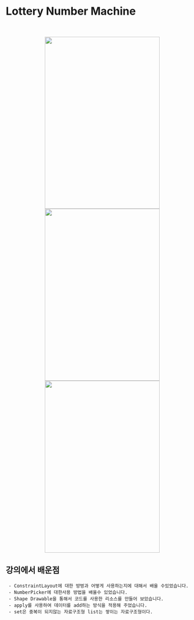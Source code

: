 # Lottery Number Machine

<br />
<p align="center">
  
  <img width="300" height="450" src="https://user-images.githubusercontent.com/89181586/180648545-dc34eede-17c9-43c2-8223-20f162d906ae.png">
  <img width="300" height="450" src="https://user-images.githubusercontent.com/89181586/180648562-5e8cb4d8-0152-4c3f-ada1-de7d94c95316.png">
  <img width="300" height="450" src="https://user-images.githubusercontent.com/89181586/180648583-6a8809b4-18e8-4079-91de-6754fe903c5b.png">
</p>

## 강의에서 배운점
```
 - ConstraintLayout에 대한 방벙과 어떻게 사용하는지에 대해서 배울 수있었습니다.
 - NumberPicker에 대한사용 방법을 배울수 있었습니다.
 - Shape Drawable을 통해서 코드를 사용한 리소스를 만들어 보았습니다.
 - apply를 사용하여 데이터를 add하는 방식을 적용해 주었습니다.
 - set은 중복이 되지않는 자료구조형 list는 쌓이는 자료구조형이다.
```
